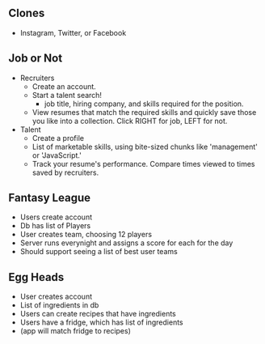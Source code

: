 
## Clones

* Instagram, Twitter, or Facebook

## Job or Not

* Recruiters
    * Create an account.
    * Start a talent search!
        * job title, hiring company, and skills required for the position.
    * View resumes that match the required skills and quickly save those you like into a collection. Click RIGHT for job, LEFT for not.
* Talent
    * Create a profile
    * List of marketable skills, using bite-sized chunks like 'management' or 'JavaScript.'
    * Track your resume's performance. Compare times viewed to times saved by recruiters.

## Fantasy League

* Users create account
* Db has list of Players
* User creates team, choosing 12 players
* Server runs everynight and assigns a score for each for the day
* Should support seeing a list of best user teams

## Egg Heads

* User creates account
* List of ingredients in db
* Users can create recipes that have ingredients
* Users have a fridge, which has list of ingredients
* (app will match fridge to recipes)



